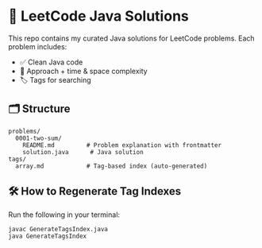 # 🧠 LeetCode Java Solutions

This repo contains my curated Java solutions for LeetCode problems. Each problem includes:

- ✅ Clean Java code
- 🧠 Approach + time & space complexity
- 🏷️ Tags for searching

## 🗂 Structure

```
problems/
  0001-two-sum/
    README.md         # Problem explanation with frontmatter
    solution.java      # Java solution
tags/
  array.md            # Tag-based index (auto-generated)
```

## 🛠 How to Regenerate Tag Indexes

Run the following in your terminal:

```bash
javac GenerateTagsIndex.java
java GenerateTagsIndex
```

